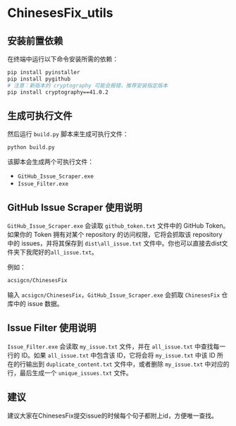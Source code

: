 # ChinesesFix_utils

## 安装前置依赖

在终端中运行以下命令安装所需的依赖：

```bash
pip install pyinstaller
pip install pygithub
# 注意：新版本的 cryptography 可能会报错，推荐安装指定版本
pip install cryptography==41.0.2
```

## 生成可执行文件

然后运行 `build.py` 脚本来生成可执行文件：

```bash
python build.py
```

该脚本会生成两个可执行文件：

- `GitHub_Issue_Scraper.exe`
- `Issue_Filter.exe`

## GitHub Issue Scraper 使用说明

`GitHub_Issue_Scraper.exe` 会读取 `github_token.txt` 文件中的 GitHub Token。如果你的 Token 拥有对某个 repository 的访问权限，它将会抓取该 repository 中的 issues，并将其保存到 `dist\all_issue.txt` 文件中。你也可以直接去dist文件夹下我爬好的`all_issue.txt`。

例如：

```bash
acsigcn/ChinesesFix
```

输入 `acsigcn/ChinesesFix`，`GitHub_Issue_Scraper.exe` 会抓取 `ChinesesFix` 仓库中的 issue 数据。

## Issue Filter 使用说明

`Issue_Filter.exe` 会读取 `my_issue.txt` 文件，并在 `all_issue.txt` 中查找每一行的 ID。如果 `all_issue.txt` 中包含该 ID，它将会将 `my_issue.txt` 中该 ID 所在的行输出到 `duplicate_content.txt` 文件中，或者删除 `my_issue.txt` 中对应的行，最后生成一个 `unique_issues.txt` 文件。

## 建议
建议大家在ChinesesFix提交issue的时候每个句子都附上id，方便唯一查找。


